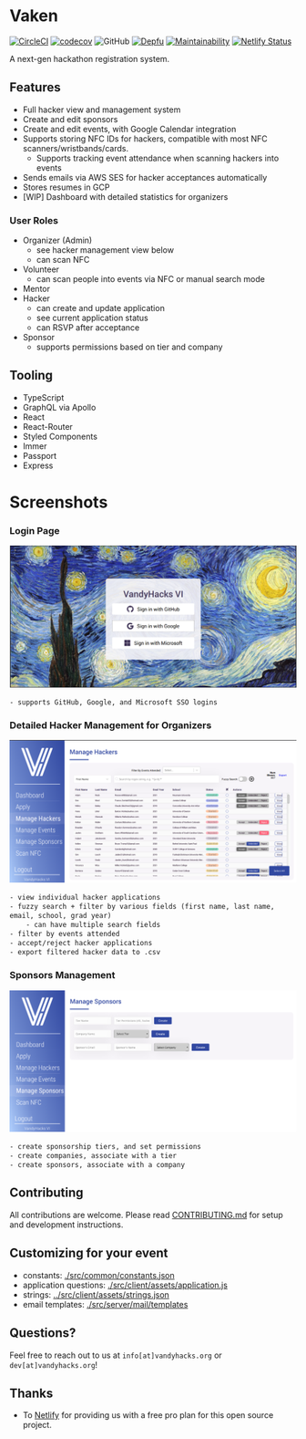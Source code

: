 # Vaken

[![CircleCI](https://img.shields.io/circleci/build/github/VandyHacks/vaken.svg)](https://circleci.com/gh/VandyHacks/vaken)
[![codecov](https://codecov.io/gh/VandyHacks/vaken/branch/staging/graph/badge.svg)](https://codecov.io/gh/VandyHacks/vaken)
![GitHub](https://img.shields.io/github/license/vandyhacks/vaken.svg)
[![Depfu](https://badges.depfu.com/badges/cef18db6a35fb2d23a3a917ea9b6d852/overview.svg)](https://depfu.com/github/VandyHacks/vaken?project_id=7955)
[![Maintainability](https://api.codeclimate.com/v1/badges/945dac4210d3058caa78/maintainability)](https://codeclimate.com/github/VandyHacks/vaken/maintainability)
[![Netlify Status](https://api.netlify.com/api/v1/badges/cdc95135-f17b-44f4-8bbb-a4da3c5c831c/deploy-status)](https://app.netlify.com/sites/vaken-docs/deploys)

A next-gen hackathon registration system.

## Features

- Full hacker view and management system
- Create and edit sponsors
- Create and edit events, with Google Calendar integration
- Supports storing NFC IDs for hackers, compatible with most NFC scanners/wristbands/cards.
	- Supports tracking event attendance when scanning hackers into events
- Sends emails via AWS SES for hacker acceptances automatically
- Stores resumes in GCP
- [WIP] Dashboard with detailed statistics for organizers

### User Roles
- Organizer (Admin)
    - see hacker management view below
    - can scan NFC
- Volunteer
    - can scan people into events via NFC or manual search mode
- Mentor
- Hacker
	- can create and update application
    - see current application status
    - can RSVP after acceptance
- Sponsor
	- supports permissions based on tier and company


## Tooling

- TypeScript
- GraphQL via Apollo
- React
- React-Router
- Styled Components
- Immer
- Passport
- Express

# Screenshots

### Login Page
![Login Page](./pics/vaken1.png)

    - supports GitHub, Google, and Microsoft SSO logins

### Detailed Hacker Management for Organizers
![Organizer Page](./pics/vaken-org.png)

    - view individual hacker applications
    - fuzzy search + filter by various fields (first name, last name, email, school, grad year)
        - can have multiple search fields
    - filter by events attended
    - accept/reject hacker applications
    - export filtered hacker data to .csv

### Sponsors Management
![Sponsor page](./pics/vaken-sponsor.png)

    - create sponsorship tiers, and set permissions
    - create companies, associate with a tier
    - create sponsors, associate with a company

## Contributing

All contributions are welcome. Please read [CONTRIBUTING.md](./CONTRIBUTING.md) for setup and development instructions.

## Customizing for your event
- constants: [./src/common/constants.json](./src/common/constants.json)
- application questions: [./src/client/assets/application.js](./src/client/assets/application.js)
- strings: [../src/client/assets/strings.json](./src/client/assets/strings.json)
- email templates: [./src/server/mail/templates](./src/server/mail/templates)

## Questions?

Feel free to reach out to us at `info[at]vandyhacks.org` or `dev[at]vandyhacks.org`!

## Thanks

- To [Netlify](https://netlify.com) for providing us with a free pro plan for this open source project.
